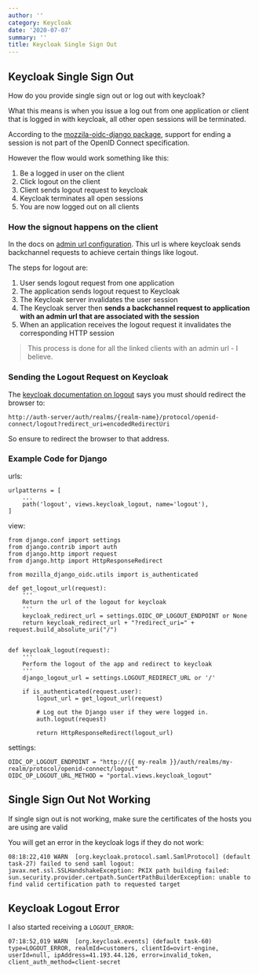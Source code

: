 ```yaml
---
author: ''
category: Keycloak
date: '2020-07-07'
summary: ''
title: Keycloak Single Sign Out
---
```

## Keycloak Single Sign Out

How do you provide single sign out or log out with keycloak?

What this means is when you issue a log out from one application or client that is logged in with keycloak, all other open sessions will be terminated.

According to the [mozzila-oidc-django package](https://mozilla-django-oidc.readthedocs.io/en/stable/installation.html#log-user-out-of-the-openid-connect-provider), support for ending a session is not part of the OpenID Connect specification.

However the flow would work something like this:

1. Be a logged in user on the client
2. Click logout on the client
3. Client sends logout request to keycloak
4. Keycloak terminates all open sessions
5. You are now logged out on all clients

### How the signout happens on the client

In the docs on [admin url configuration](https://www.keycloak.org/docs/latest/securing_apps/#admin-url-configuration).
This url is where keycloak sends backchannel requests to achieve certain things like logout.

The steps for logout are:

1. User sends logout request from one application
2. The application sends logout request to Keycloak
3. The Keycloak server invalidates the user session
4. The Keycloak server then **sends a backchannel request to application with an admin url that are associated with the session**
5. When an application receives the logout request it invalidates the corresponding HTTP session

> This process is done for all the linked clients with an admin url - I believe.

### Sending the Logout Request on Keycloak

The [keycloak documentation on logout](https://www.keycloak.org/docs/latest/securing_apps/index.html#logout) says you must should redirect the browser to:

    http://auth-server/auth/realms/{realm-name}/protocol/openid-connect/logout?redirect_uri=encodedRedirectUri

So ensure to redirect the browser to that address.

### Example Code for Django

urls:

    urlpatterns = [
        ...
        path('logout', views.keycloak_logout, name='logout'),
    ]

view:

    from django.conf import settings
    from django.contrib import auth
    from django.http import request
    from django.http import HttpResponseRedirect

    from mozilla_django_oidc.utils import is_authenticated

    def get_logout_url(request):
        '''
        Return the url of the logout for keycloak
        '''
        keycloak_redirect_url = settings.OIDC_OP_LOGOUT_ENDPOINT or None
        return keycloak_redirect_url + "?redirect_uri=" + request.build_absolute_uri("/")
        

    def keycloak_logout(request):
        '''
        Perform the logout of the app and redirect to keycloak
        '''
        django_logout_url = settings.LOGOUT_REDIRECT_URL or '/'

        if is_authenticated(request.user):
            logout_url = get_logout_url(request)

            # Log out the Django user if they were logged in.
            auth.logout(request)

            return HttpResponseRedirect(logout_url)
            
settings:

    OIDC_OP_LOGOUT_ENDPOINT = "http://{{ my-realm }}/auth/realms/my-realm/protocol/openid-connect/logout"
    OIDC_OP_LOGOUT_URL_METHOD = "portal.views.keycloak_logout"

## Single Sign Out Not Working

If single sign out is not working, make sure the certificates of the hosts you are using are valid

You will get an error in the keycloak logs if they do not work:

    08:18:22,410 WARN  [org.keycloak.protocol.saml.SamlProtocol] (default task-27) failed to send saml logout: javax.net.ssl.SSLHandshakeException: PKIX path building failed: sun.security.provider.certpath.SunCertPathBuilderException: unable to find valid certification path to requested target

## Keycloak Logout Error

I also started receiving a `LOGOUT_ERROR`:

    07:18:52,019 WARN  [org.keycloak.events] (default task-60) type=LOGOUT_ERROR, realmId=customers, clientId=ovirt-engine, userId=null, ipAddress=41.193.44.126, error=invalid_token, client_auth_method=client-secret
